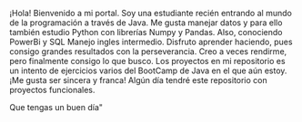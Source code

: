   ¡Hola! Bienvenido a mi portal. Soy una estudiante recién entrando al mundo de la programación a través de Java.
Me gusta manejar datos y para ello también estudio Python con librerías Numpy y Pandas. Also, conociendo PowerBi y SQL
Manejo ingles intermedio. 
Disfruto aprender haciendo, pues consigo grandes resultados con la perseverancia.
Creo a veces rendirme, pero finalmente consigo lo que busco.
Los proyectos en mi repositorio es un intento de ejercicios varios del BootCamp de Java en el que aún estoy.
¡Me gusta ser sincera y franca! Algún día tendré este repositorio con proyectos funcionales.

Que tengas un buen día"


<!---
AngeRom/AngeRom is a ✨ special ✨ repository because its `README.md` (this file) appears on your GitHub profile.
You can click the Preview link to take a look at your changes.
--->
